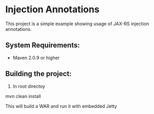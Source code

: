 Injection Annotations
=====================
This project is a simple example showing usage of JAX-RS injection annotations.

System Requirements:
-------------------------
- Maven 2.0.9 or higher

Building the project:
-------------------------
1. In root directoy

mvn clean install

This will build a WAR and run it with embedded Jetty
